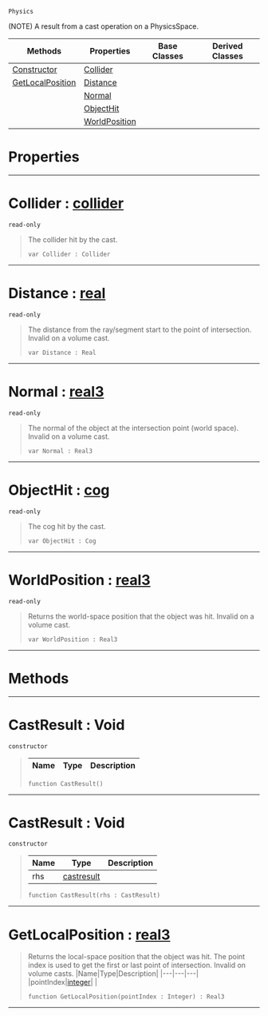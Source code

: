 `Physics`

(NOTE) A result from a cast operation on a PhysicsSpace.

|Methods|Properties|Base Classes|Derived Classes|
|---|---|---|---|
|[ Constructor](https://github.com/dragonCASTjosh/PlasmaDocs/blob/master/code_reference/class_reference/castresult.markdown#castresult-void)|[ Collider](https://github.com/dragonCASTjosh/PlasmaDocs/blob/master/code_reference/class_reference/castresult.markdown#collider-plasma-engine-doc)| | |
|[ GetLocalPosition](https://github.com/dragonCASTjosh/PlasmaDocs/blob/master/code_reference/class_reference/castresult.markdown#getlocalposition-plasma-en)|[ Distance](https://github.com/dragonCASTjosh/PlasmaDocs/blob/master/code_reference/class_reference/castresult.markdown#distance-plasma-engine-doc)| | |
| |[ Normal](https://github.com/dragonCASTjosh/PlasmaDocs/blob/master/code_reference/class_reference/castresult.markdown#normal-plasma-engine-docum)| | |
| |[ ObjectHit](https://github.com/dragonCASTjosh/PlasmaDocs/blob/master/code_reference/class_reference/castresult.markdown#objecthit-plasma-engine-do)| | |
| |[ WorldPosition](https://github.com/dragonCASTjosh/PlasmaDocs/blob/master/code_reference/class_reference/castresult.markdown#worldposition-plasma-engin)| | |


 #  Properties


---  
 #  Collider : [collider](https://github.com/dragonCASTjosh/PlasmaDocs/blob/master/code_reference/class_reference/collider.markdown)

 `read-only`

> The collider hit by the cast.
> ``` lang=cpp, name=Lightning
> var Collider : Collider


---  
 #  Distance : [real](https://github.com/dragonCASTjosh/PlasmaDocs/blob/master/code_reference/lightning_base_types/real.markdown)

 `read-only`

> The distance from the ray/segment start to the point of intersection. Invalid on a volume cast.
> ``` lang=cpp, name=Lightning
> var Distance : Real


---  
 #  Normal : [real3](https://github.com/dragonCASTjosh/PlasmaDocs/blob/master/code_reference/lightning_base_types/real3.markdown)

 `read-only`

> The normal of the object at the intersection point (world space). Invalid on a volume cast.
> ``` lang=cpp, name=Lightning
> var Normal : Real3


---  
 #  ObjectHit : [cog](https://github.com/dragonCASTjosh/PlasmaDocs/blob/master/code_reference/class_reference/cog.markdown)

 `read-only`

> The cog hit by the cast.
> ``` lang=cpp, name=Lightning
> var ObjectHit : Cog


---  
 #  WorldPosition : [real3](https://github.com/dragonCASTjosh/PlasmaDocs/blob/master/code_reference/lightning_base_types/real3.markdown)

 `read-only`

> Returns the world-space position that the object was hit. Invalid on a volume cast.
> ``` lang=cpp, name=Lightning
> var WorldPosition : Real3


---  
 #  Methods


---  
 #  CastResult : Void

 `constructor`

> 
> |Name|Type|Description|
> |---|---|---|
> ``` lang=cpp, name=Lightning
> function CastResult()
> ``` 


---  
 #  CastResult : Void

 `constructor`

> 
> |Name|Type|Description|
> |---|---|---|
> |rhs|[castresult](https://github.com/dragonCASTjosh/PlasmaDocs/blob/master/code_reference/class_reference/castresult.markdown)| |
> ``` lang=cpp, name=Lightning
> function CastResult(rhs : CastResult)
> ``` 


---  
 #  GetLocalPosition : [real3](https://github.com/dragonCASTjosh/PlasmaDocs/blob/master/code_reference/lightning_base_types/real3.markdown)

> Returns the local-space position that the object was hit. The point index is used to get the first or last point of intersection. Invalid on volume casts.
> |Name|Type|Description|
> |---|---|---|
> |pointIndex|[integer](https://github.com/dragonCASTjosh/PlasmaDocs/blob/master/code_reference/lightning_base_types/integer.markdown)| |
> ``` lang=cpp, name=Lightning
> function GetLocalPosition(pointIndex : Integer) : Real3
> ``` 


---  
 

 